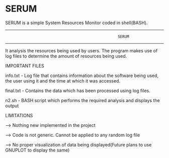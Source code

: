 # SERUM
SERUM is a simple System Resources Monitor coded in shell(BASH). 
****************************************************************************************************************************************
                                                      SERUM
****************************************************************************************************************************************
It analysis the resources being used by users. 
The program makes use of log files to determine the amount of resources being used.

IMPORTANT FILES

info.txt - Log file that contains information about the software being used, the user using it and the time at which it was accessed.

final.txt - Contains the data which has been processed using log files.

n2.sh - BASH script which performs the required analysis and displays the output

LIMITATIONS

  --> Nothing new implemented in the project
  
  --> Code is not generic. Cannot be applied to any random log file
  
  --> No proper visualization of data being displayed(Future plans to use GNUPLOT to display the same)
